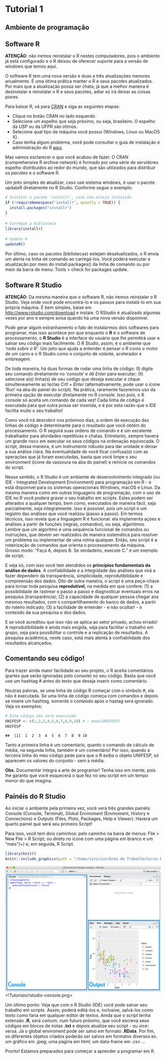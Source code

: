 Tutorial 1
================

## Ambiente de programação

## Software R

**ATENÇÃO**: não iremos reinstalar o R nestes computadores, pois o
ambiente já está configurado e o R deixou de oferecer suporte para a
versão de windows que temos aqui.

O software R tem uma nova versão e duas a três atualizações menores
anualmente. É uma ótima prática manter o R e seus pacotes atualizados.
Por mais que a atualização possa ser chata, já que a melhor maneira é
desinstalar e reinstalar o R e seus pacotes, adiar só irá deixar as
coisas piores.

Para baixar R, vá para [CRAN](https://cloud.r-project.org/) e siga as
seguintes etapas: 
* Clique no botão CRAN no lado esquerdo.
* Selecione um espelho que seja próximo, ou seja, brasileiro. O espelho da USP ou da UFPR são ótimos. 
* Selecione qual tipo de máquina você possui (Windows, Linux ou MacOS X). 
* Caso tenha algum problema, você pode consultar o guia de instalação e administração do R [aqui](http://cran.r-project.org/doc/manuals/R-admin.html).

Mas vamos esclarecer o que você acabou de fazer. O CRAN (comprehensive R
archive network) é formado por uma série de servidores espelho
distribuídos ao redor do mundo, que são utilizados para distribuir os
*pacotes* e o software R.

Um jeito simples de atualizar, caso use sistema windows, é usar o pacote
updateR diretamente no R Studio. Conforme segue o exemplo:

``` r
# Instalar o pacote 'installr', caso não esteja instalado
if (!requireNamespace("installr", quietly = TRUE)) {
  install.packages("installr")
}

# Carregue a biblioteca 
library(installr)

# Update R
updateR()
```

Por último, caso os pacotes (bibliotecas) estejam desatualizados, o R envia
um alerta na linha de comando ao carregá-los. Você poderá executar a
atualização por meio do install.packages() da linha de comando ou por
meio da barra de menu: Tools \> check for packages update.

## Software R Studio

**ATENÇÃO**: Da mesma maneira que o software R, não iremos reinstalar o
R Studio. Veja onde você pode encontrá-lo e os passos para instalá-lo em
sua própria máquina. É bem simples, baixe em
<http://www.rstudio.com/download> e instale. O RStudio é atualizado
algumas vezes por ano e sempre avisa quando há uma nova versão
disponível.

Pode gerar algum estranhamento o fato de instalarmos dois softwares para
programar, mas isso acontece por que enquanto o **R** é o software de
processamento, o **R Studio** é a interface do usuário que lhe permitirá
usar e salvar seu código mais facilmente. O R Studio, assim, é o
ambiente que *‘roda sobre o R’*. Um jeito que ajuda a entender é pensar
o R como o motor de um carro e o R Studio como o conjunto de volante,
acelerador e embreagem.

De toda maneira, há duas formas de rodar uma linha de código: (I) digite
seu comando diretamente no ‘console’ e dê *Enter* para executar; (II)
selecione a(s) linha(s) de seu código que deseja executar e clique
simulteneamente as teclas *Crtl + Enter* (alternativamente, pode usar o
ícone ‘Run’ na aba do painel do script). Na prática, raramente fazeremos
uso da primeira opção de executar diretamente no R console. Isso pois, o
R console só aceita um comando de cada vez! Cada linha de código é
executada para que outra possa ser inserida, e é por esta razão que o
IDE facilita muito o seu trabalho!

Como você irá descobrir nos próximos dias, a ordem de execução das
linhas de código é determinante para o resultado que você obtém do
processamento. O R seguirá suas ordens de comando e é um excelente
trabalhador para atividades repetitivas e chatas. Entretanto, sempre
haverá um grande risco em executar os seus códigos na ordenação
equivocada. O script, dessa maneira, é um instrumento robusto para dar
unidade e deixar a sua análise clara. Na eventualidade de você ficar
confusa(o) com as operações que já foram executadas, basta que você
limpe o seu environment (ícone da vassoura na aba do painel) e reinicie
os comandos do script.

Nesse sentido, o R Studio é um ambiente de desenvolvimento integrado (ou
IDE - Integrated Development Environment) para programação em R - e está
disponível para os sistemas operacionais Windows, macOS e Linux. Da
mesma maneira como em outras linguagens de programação, com o uso de IDE
no R você poderá gravar o seu trabalho em scripts. Estes podem ser
alterados a qualquer tempo, bem como, executados de maneira fácil, seja
parcialmente, seja integralmente. Isso é possível, pois um script é um
registro das análises que você realizou (passo a passo). Em termos
técnicos, isso revela que a linguagem R é funcional: ela implementa
ações e análises a partir de funções (regras, comandos), ou seja,
algoritmos. Lembre que um algoritmo é uma sequência funcional de
comandos ou instruções, que devem ser realizados de maneira sistemática
para resolver um problema ou implementar de uma rotina qualquer. Então,
seu script é a roteirização de comandos que orienta o processamento da
máquina. Grosso modo: “Faça A, depois B. Se verdadeiro, execute C.” é um
exemplo de script.

E veja só, com isso você tem atendidos os **princípios fundamentais da
análise de dados**. A confiabilidade e a integridade das análises que
virá a fazer dependem da transparência, simplicidade, reprodutibilidade
e compreensão dos dados. Dito de outra maneira, o script é uma
peça-chave para tornar toda pesquisa **reprodutível**, na medida em que
confere: (1) a possibilidade de rastrear o passo a passo e diagnosticar
eventuais erros na pesquisa (transparência); (2) a capacidade de
qualquer pessoa chegar aos mesmos resultados, com o compartilhamento do
banco de dados, a partir do roteiro indicado; (3) a facilidade de
entender - e não ocultar! - o conteúdo da sua pesquisa e dos dados.

E se você acreditou que isso não se aplica ao setor privado, achou
errado! A reprodutibilidade é ainda mais exigida, seja para facilitar o
trabalho em grupo, seja para possibilitar o controle e a replicação de
resultados. A pesquisa acadêmica, neste caso, está mais atenta à
confiabilidade dos resultados alcançados.

## Comentando seu código!

Para trazer ainda maior facilidade ao seu projeto, o R aceita
comentários (partes que serão ignoradas pelo console) no seu código.
Basta que você use um hashtag *\#* antes do texto que deseja inserir
como comentário.

Noutras palvras, se uma linha de código R começar com o símbolo \#, ela
não é executada. Se uma linha de código começa com comandos e depois se
insere um hashtag, somente o conteúdo após o hastag será ignorado. Veja
os exemplos:

``` r
# Este código não será executado
UNIFESP <- c(1,2,3,4,5,6,7,8,9,10) # ; mean(UNIFESP)
UNIFESP
```

    ##  [1]  1  2  3  4  5  6  7  8  9 10

Tanto a primeira linha é um comentário, quanto o comando de cálculo de
média, na segunda linha, também é um comentário! Por isso, quando a
terceira linha do meu código pede para que o R exiba o objeto UNIFESP,
só aparecem os valores do conjunto - sem a média.

**Obs.** Documentar integra a arte de programar! Tenha isso em mente,
pois lhe garanto que você esquecerá o que fez no seu script em um tempo
menor do que imagina.

## Painéis do R Studio

Ao iniciar o ambiente pela primeira vez, você verá três grandes painéis:
Console (Console, Terminal), Global Enviroment (Enviroment, History e
Connections) e Outputs (Files, Plots, Packages, Help e Viewer). Haverá
um quarto painel que será seu primeiro Script!

Para isso, você tem dois caminhos: pelo caminho na barra de menus: File
\> New File \> R Script; ou direto no ícone com uma página em branco e
um “mais”(+) e, em seguida, R Script.

``` r
library(knitr)
knitr::include_graphics(path = "/home/vinicius/Área de Trabalho/Curso R - Tutoriais/rstudio-console.png")
```

![](rstudio-console.png)<!Tutoriais/rstudio-console.png>

Um último ponto: Veja que com o R Studio (IDE) você pode salvar seu
trabalho em scripts. Assim, poderá editá-los e, inclusive, salvá-los
como texto como faria em qualquer editor de textos. Ainda que o script
tenha extensão **.R**, será comum, num futuro próximo, que você escreva
seus códigos em blocos de notas **.txt** e depois atualize seu script -
ou vice-versa. Já o global enviroment pode ser salvo em formato
**.RData**. Por fim, os diferentes objetos criados poderão ser salvos em
formatos diversos ex. um gráfico em .jpeg; uma página em html; um
data-frame em .csv …

Pronto! Estamos preparados para começar a aprender a programar em R.
